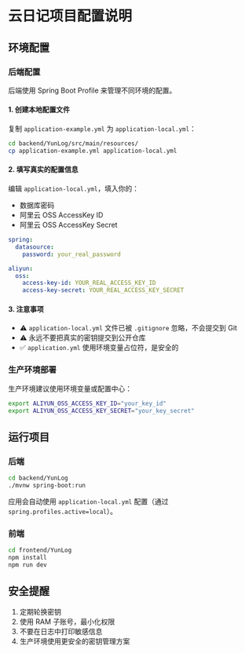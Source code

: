 # 云日记项目配置说明

## 环境配置

### 后端配置

后端使用 Spring Boot Profile 来管理不同环境的配置。

#### 1. 创建本地配置文件

复制 `application-example.yml` 为 `application-local.yml`：

```bash
cd backend/YunLog/src/main/resources/
cp application-example.yml application-local.yml
```

#### 2. 填写真实的配置信息

编辑 `application-local.yml`，填入你的：
- 数据库密码
- 阿里云 OSS AccessKey ID
- 阿里云 OSS AccessKey Secret

```yaml
spring:
  datasource:
    password: your_real_password

aliyun:
  oss:
    access-key-id: YOUR_REAL_ACCESS_KEY_ID
    access-key-secret: YOUR_REAL_ACCESS_KEY_SECRET
```

#### 3. 注意事项

- ⚠️ `application-local.yml` 文件已被 `.gitignore` 忽略，不会提交到 Git
- ⚠️ 永远不要把真实的密钥提交到公开仓库
- ✅ `application.yml` 使用环境变量占位符，是安全的

### 生产环境部署

生产环境建议使用环境变量或配置中心：

```bash
export ALIYUN_OSS_ACCESS_KEY_ID="your_key_id"
export ALIYUN_OSS_ACCESS_KEY_SECRET="your_key_secret"
```

## 运行项目

### 后端

```bash
cd backend/YunLog
./mvnw spring-boot:run
```

应用会自动使用 `application-local.yml` 配置（通过 `spring.profiles.active=local`）。

### 前端

```bash
cd frontend/YunLog
npm install
npm run dev
```

## 安全提醒

1. 定期轮换密钥
2. 使用 RAM 子账号，最小化权限
3. 不要在日志中打印敏感信息
4. 生产环境使用更安全的密钥管理方案
